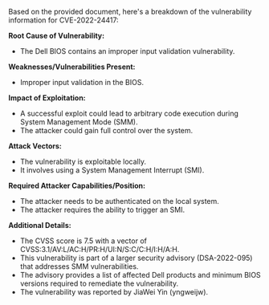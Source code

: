 Based on the provided document, here's a breakdown of the vulnerability information for CVE-2022-24417:

**Root Cause of Vulnerability:**
- The Dell BIOS contains an improper input validation vulnerability.

**Weaknesses/Vulnerabilities Present:**
- Improper input validation in the BIOS.

**Impact of Exploitation:**
- A successful exploit could lead to arbitrary code execution during System Management Mode (SMM).
- The attacker could gain full control over the system.

**Attack Vectors:**
- The vulnerability is exploitable locally.
- It involves using a System Management Interrupt (SMI).

**Required Attacker Capabilities/Position:**
- The attacker needs to be authenticated on the local system.
- The attacker requires the ability to trigger an SMI.

**Additional Details:**
- The CVSS score is 7.5 with a vector of CVSS:3.1/AV:L/AC:H/PR:H/UI:N/S:C/C:H/I:H/A:H.
- This vulnerability is part of a larger security advisory (DSA-2022-095) that addresses SMM vulnerabilities.
- The advisory provides a list of affected Dell products and minimum BIOS versions required to remediate the vulnerability.
- The vulnerability was reported by JiaWei Yin (yngweijw).
